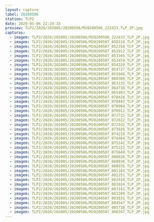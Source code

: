 ```yaml
---
layout: capture
label: 20200506
station: TLP2
date: 2020-05-06 22:24:33
preview: TLP2/2020/202005/20200506/M20200506_222433_TLP_2P.jpg
capturas:
  - imagem: TLP2/2020/202005/20200506/M20200506_222433_TLP_2P.jpg
  - imagem: TLP2/2020/202005/20200506/M20200507_050310_TLP_2P.jpg
  - imagem: TLP2/2020/202005/20200506/M20200507_052358_TLP_2P.jpg
  - imagem: TLP2/2020/202005/20200506/M20200507_052912_TLP_2P.jpg
  - imagem: TLP2/2020/202005/20200506/M20200507_053305_TLP_2P.jpg
  - imagem: TLP2/2020/202005/20200506/M20200507_053459_TLP_2P.jpg
  - imagem: TLP2/2020/202005/20200506/M20200507_054320_TLP_2P.jpg
  - imagem: TLP2/2020/202005/20200506/M20200507_054727_TLP_2P.jpg
  - imagem: TLP2/2020/202005/20200506/M20200507_055048_TLP_2P.jpg
  - imagem: TLP2/2020/202005/20200506/M20200507_060309_TLP_2P.jpg
  - imagem: TLP2/2020/202005/20200506/M20200507_063135_TLP_2P.jpg
  - imagem: TLP2/2020/202005/20200506/M20200507_064730_TLP_2P.jpg
  - imagem: TLP2/2020/202005/20200506/M20200507_065403_TLP_2P.jpg
  - imagem: TLP2/2020/202005/20200506/M20200507_070428_TLP_2P.jpg
  - imagem: TLP2/2020/202005/20200506/M20200507_070443_TLP_2P.jpg
  - imagem: TLP2/2020/202005/20200506/M20200507_070904_TLP_2P.jpg
  - imagem: TLP2/2020/202005/20200506/M20200507_070912_TLP_2P.jpg
  - imagem: TLP2/2020/202005/20200506/M20200507_072725_TLP_2P.jpg
  - imagem: TLP2/2020/202005/20200506/M20200507_072822_TLP_2P.jpg
  - imagem: TLP2/2020/202005/20200506/M20200507_072932_TLP_2P.jpg
  - imagem: TLP2/2020/202005/20200506/M20200507_073926_TLP_2P.jpg
  - imagem: TLP2/2020/202005/20200506/M20200507_074210_TLP_2P.jpg
  - imagem: TLP2/2020/202005/20200506/M20200507_074404_TLP_2P.jpg
  - imagem: TLP2/2020/202005/20200506/M20200507_075142_TLP_2P.jpg
  - imagem: TLP2/2020/202005/20200506/M20200507_075315_TLP_2P.jpg
  - imagem: TLP2/2020/202005/20200506/M20200507_075649_TLP_2P.jpg
  - imagem: TLP2/2020/202005/20200506/M20200507_080028_TLP_2P.jpg
  - imagem: TLP2/2020/202005/20200506/M20200507_080038_TLP_2P.jpg
  - imagem: TLP2/2020/202005/20200506/M20200507_080935_TLP_2P.jpg
  - imagem: TLP2/2020/202005/20200506/M20200507_081103_TLP_2P.jpg
  - imagem: TLP2/2020/202005/20200506/M20200507_082251_TLP_2P.jpg
  - imagem: TLP2/2020/202005/20200506/M20200507_082918_TLP_2P.jpg
  - imagem: TLP2/2020/202005/20200506/M20200507_083024_TLP_2P.jpg
  - imagem: TLP2/2020/202005/20200506/M20200507_083141_TLP_2P.jpg
  - imagem: TLP2/2020/202005/20200506/M20200507_083209_TLP_2P.jpg
  - imagem: TLP2/2020/202005/20200506/M20200507_083831_TLP_2P.jpg
  - imagem: TLP2/2020/202005/20200506/M20200507_084547_TLP_2P.jpg
  - imagem: TLP2/2020/202005/20200506/M20200507_085738_TLP_2P.jpg
  - imagem: TLP2/2020/202005/20200506/M20200507_090347_TLP_2P.jpg
---
```

